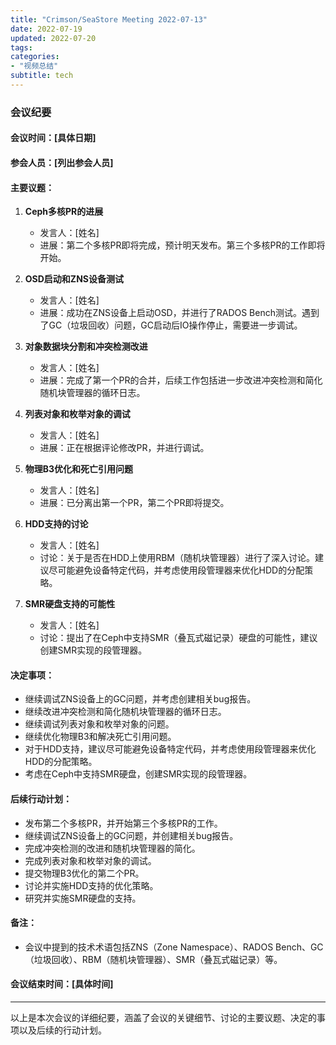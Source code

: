 ```yaml
---
title: "Crimson/SeaStore Meeting 2022-07-13"
date: 2022-07-19
updated: 2022-07-20
tags:
categories:
- "视频总结"
subtitle: tech
---
```



### 会议纪要

#### 会议时间：[具体日期]
#### 参会人员：[列出参会人员]

#### 主要议题：
1. **Ceph多核PR的进展**
   - 发言人：[姓名]
   - 进展：第二个多核PR即将完成，预计明天发布。第三个多核PR的工作即将开始。

2. **OSD启动和ZNS设备测试**
   - 发言人：[姓名]
   - 进展：成功在ZNS设备上启动OSD，并进行了RADOS Bench测试。遇到了GC（垃圾回收）问题，GC启动后IO操作停止，需要进一步调试。

3. **对象数据块分割和冲突检测改进**
   - 发言人：[姓名]
   - 进展：完成了第一个PR的合并，后续工作包括进一步改进冲突检测和简化随机块管理器的循环日志。

4. **列表对象和枚举对象的调试**
   - 发言人：[姓名]
   - 进展：正在根据评论修改PR，并进行调试。

5. **物理B3优化和死亡引用问题**
   - 发言人：[姓名]
   - 进展：已分离出第一个PR，第二个PR即将提交。

6. **HDD支持的讨论**
   - 发言人：[姓名]
   - 讨论：关于是否在HDD上使用RBM（随机块管理器）进行了深入讨论。建议尽可能避免设备特定代码，并考虑使用段管理器来优化HDD的分配策略。

7. **SMR硬盘支持的可能性**
   - 发言人：[姓名]
   - 讨论：提出了在Ceph中支持SMR（叠瓦式磁记录）硬盘的可能性，建议创建SMR实现的段管理器。

#### 决定事项：
- 继续调试ZNS设备上的GC问题，并考虑创建相关bug报告。
- 继续改进冲突检测和简化随机块管理器的循环日志。
- 继续调试列表对象和枚举对象的问题。
- 继续优化物理B3和解决死亡引用问题。
- 对于HDD支持，建议尽可能避免设备特定代码，并考虑使用段管理器来优化HDD的分配策略。
- 考虑在Ceph中支持SMR硬盘，创建SMR实现的段管理器。

#### 后续行动计划：
- 发布第二个多核PR，并开始第三个多核PR的工作。
- 继续调试ZNS设备上的GC问题，并创建相关bug报告。
- 完成冲突检测的改进和随机块管理器的简化。
- 完成列表对象和枚举对象的调试。
- 提交物理B3优化的第二个PR。
- 讨论并实施HDD支持的优化策略。
- 研究并实施SMR硬盘的支持。

#### 备注：
- 会议中提到的技术术语包括ZNS（Zone Namespace）、RADOS Bench、GC（垃圾回收）、RBM（随机块管理器）、SMR（叠瓦式磁记录）等。

#### 会议结束时间：[具体时间]

---

以上是本次会议的详细纪要，涵盖了会议的关键细节、讨论的主要议题、决定的事项以及后续的行动计划。